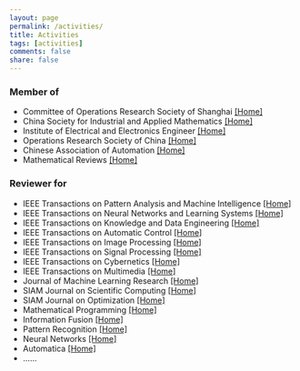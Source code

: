```yaml
---
layout: page
permalink: /activities/
title: Activities
tags: [activities]
comments: false
share: false
---
```



### Member of
* Committee of Operations Research Society of Shanghai <a href="http://www.shorsc.org.cn" class="textlink" target="_blank">[Home]</a> <br>
* China Society for Industrial and Applied Mathematics <a href="https://csiam.org.cn" class="textlink" target="_blank">[Home]</a> <br>
* Institute of Electrical and Electronics Engineer <a href="https://www.ieee.org" class="textlink" target="_blank">[Home]</a> <br>
* Operations Research Society of China <a href="https://www.orsc.org.cn" class="textlink" target="_blank">[Home]</a> <br>
* Chinese Association of Automation <a href="https://www.caa.org.cn" class="textlink" target="_blank">[Home]</a> <br>
* Mathematical Reviews <a href="https://mathscinet.ams.org" class="textlink" target="_blank">[Home]</a> <br>
  

### Reviewer for
* IEEE Transactions on Pattern Analysis and Machine Intelligence <a href="https://ieeexplore.ieee.org/xpl/RecentIssue.jsp?punumber=34" class="textlink" target="_blank">[Home]</a> <br>
* IEEE Transactions on Neural Networks and Learning Systems <a href="https://ieeexplore.ieee.org/xpl/RecentIssue.jsp?punumber=5962385" class="textlink" target="_blank">[Home]</a> <br>
* IEEE Transactions on Knowledge and Data Engineering <a href="https://ieeexplore.ieee.org/xpl/RecentIssue.jsp?punumber=69" class="textlink" target="_blank">[Home]</a> <br>
* IEEE Transactions on Automatic Control <a href="https://ieeexplore.ieee.org/xpl/RecentIssue.jsp?punumber=9" class="textlink" target="_blank">[Home]</a> <br>
* IEEE Transactions on Image Processing <a href="https://ieeexplore.ieee.org/xpl/RecentIssue.jsp?punumber=83" class="textlink" target="_blank">[Home]</a> <br>
* IEEE Transactions on Signal Processing <a href="https://ieeexplore.ieee.org/xpl/RecentIssue.jsp?punumber=78" class="textlink" target="_blank">[Home]</a> <br>
* IEEE Transactions on Cybernetics <a href="https://ieeexplore.ieee.org/xpl/RecentIssue.jsp?punumber=6221036" class="textlink" target="_blank">[Home]</a> <br>
* IEEE Transactions on Multimedia <a href="https://ieeexplore.ieee.org/xpl/RecentIssue.jsp?punumber=6046" class="textlink" target="_blank">[Home]</a> <br>
* Journal of Machine Learning Research <a href="https://www.jmlr.org" class="textlink" target="_blank">[Home]</a> <br>
* SIAM Journal on Scientific Computing <a href="https://www.siam.org/publications/siam-journals/siam-journal-on-scientific-computing/" class="textlink" target="_blank">[Home]</a> <br>
* SIAM Journal on Optimization <a href="https://www.siam.org/publications/siam-journals/siam-journal-on-optimization/" class="textlink" target="_blank">[Home]</a> <br>
* Mathematical Programming <a href="https://link.springer.com/journal/10107" class="textlink" target="_blank">[Home]</a> <br>
* Information Fusion <a href="https://www.sciencedirect.com/journal/information-fusion" class="textlink" target="_blank">[Home]</a> <br>
* Pattern Recognition <a href="https://www.sciencedirect.com/journal/pattern-recognition" class="textlink" target="_blank">[Home]</a> <br>
* Neural Networks <a href="https://www.sciencedirect.com/journal/neural-networks" class="textlink" target="_blank">[Home]</a> <br>
* Automatica <a href="https://www.sciencedirect.com/journal/automatica" class="textlink" target="_blank">[Home]</a> <br>
* ......



